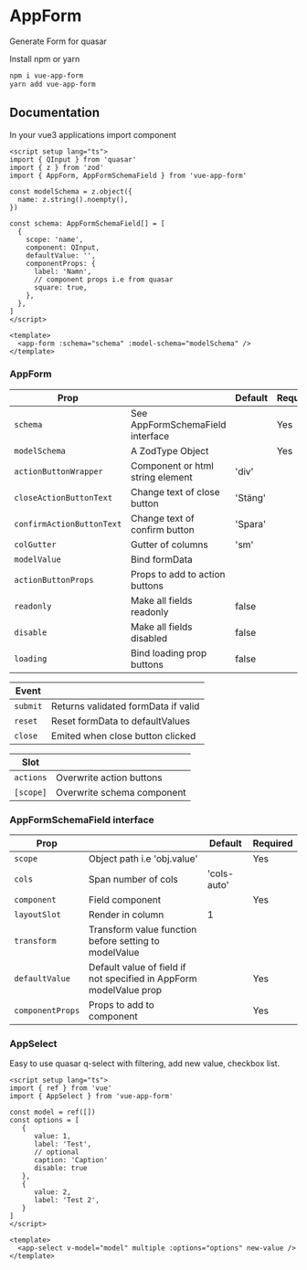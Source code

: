 # AppForm

Generate Form for quasar

Install npm or yarn

```sh
npm i vue-app-form
yarn add vue-app-form
```

## Documentation

In your vue3 applications import component

```vue
<script setup lang="ts">
import { QInput } from 'quasar'
import { z } from 'zod'
import { AppForm, AppFormSchemaField } from 'vue-app-form'

const modelSchema = z.object({
  name: z.string().noempty(),
})

const schema: AppFormSchemaField[] = [
  {
    scope: 'name',
    component: QInput,
    defaultValue: '',
    componentProps: {
      label: 'Namn',
      // component props i.e from quasar
      square: true,
    },
  },
]
</script>

<template>
  <app-form :schema="schema" :model-schema="modelSchema" />
</template>
```

### AppForm

| Prop                      |                                  | Default | Required |
| ------------------------- | -------------------------------- | ------- | -------- |
| `schema`                  | See AppFormSchemaField interface |         | Yes      |
| `modelSchema`             | A ZodType Object                 |         | Yes      |
| `actionButtonWrapper`     | Component or html string element | 'div'   |          |
| `closeActionButtonText`   | Change text of close button      | 'Stäng' |          |
| `confirmActionButtonText` | Change text of confirm button    | 'Spara' |          |
| `colGutter`               | Gutter of columns                | 'sm'    |          |
| `modelValue`              | Bind formData                    |         |          |
| `actionButtonProps`       | Props to add to action buttons   |         |          |
| `readonly`                | Make all fields readonly         | false   |          |
| `disable`                 | Make all fields disabled         | false   |          |
| `loading`                 | Bind loading prop buttons        | false   |          |

| Event    |                                     |
| -------- | ----------------------------------- |
| `submit` | Returns validated formData if valid |
| `reset`  | Reset formData to defaultValues     |
| `close`  | Emited when close button clicked    |

| Slot      |                            |
| --------- | -------------------------- |
| `actions` | Overwrite action buttons   |
| `[scope]` | Overwrite schema component |

### AppFormSchemaField interface

| Prop             |                                                                    | Default     | Required |
| ---------------- | ------------------------------------------------------------------ | ----------- | -------- |
| `scope`          | Object path i.e 'obj.value'                                        |             | Yes      |
| `cols`           | Span number of cols                                                | 'cols-auto' |          |
| `component`      | Field component                                                    |             | Yes      |
| `layoutSlot`     | Render in column                                                   | 1           |          |
| `transform`      | Transform value function before setting to modelValue              |             |          |
| `defaultValue`   | Default value of field if not specified in AppForm modelValue prop |             | Yes      |
| `componentProps` | Props to add to component                                          |             | Yes      |

### AppSelect

Easy to use quasar q-select with filtering, add new value, checkbox list.

```vue
<script setup lang="ts">
import { ref } from 'vue'
import { AppSelect } from 'vue-app-form'

const model = ref([])
const options = [
   {
      value: 1,
      label: 'Test',
      // optional
      caption: 'Caption'
      disable: true
   },
   {
      value: 2,
      label: 'Test 2',
   }
]
</script>

<template>
  <app-select v-model="model" multiple :options="options" new-value />
</template>
```
